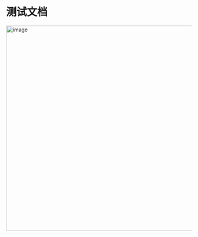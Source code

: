 # 测试文档
<img width="555" alt="image" src="https://github.com/mybricks/designer-spa/assets/18278955/53b46cc4-e0db-49ee-a6c3-362a86addd36">
